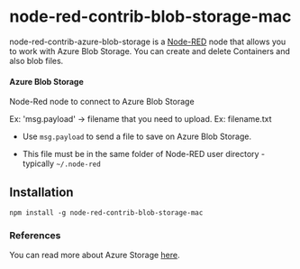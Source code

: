 # node-red-contrib-blob-storage-mac

node-red-contrib-azure-blob-storage is a <a href="http://nodered.org" target="_new">Node-RED</a> node that allows you to work with Azure Blob Storage. You can create and delete Containers and also blob files.


#### Azure Blob Storage

Node-Red node to connect to Azure Blob Storage


Ex: 'msg.payload' -> filename that you need to upload. Ex: filename.txt

- Use `msg.payload` to send a file to save on Azure Blob Storage.

- This file must be in the same folder of Node-RED user directory - typically `~/.node-red`


## Installation

```
npm install -g node-red-contrib-blob-storage-mac
```


### References
You can read more about Azure Storage [here](https://docs.microsoft.com/en-us/azure/storage/).
